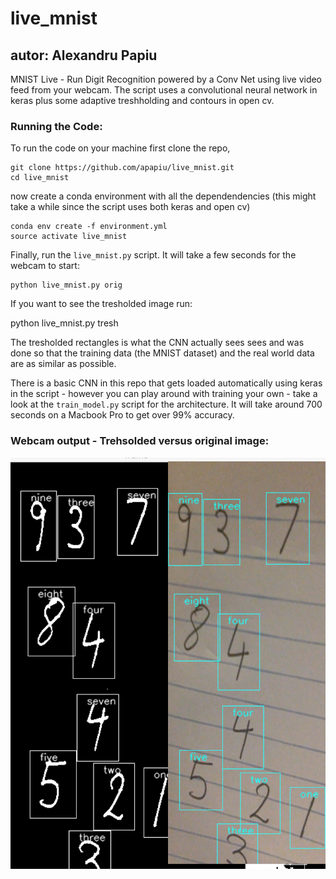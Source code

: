 # live_mnist
## autor: Alexandru Papiu

MNIST Live - Run Digit Recognition powered by a Conv Net using live video feed from your webcam. The script uses a convolutional neural network in keras plus some adaptive treshholding and contours in open cv.


### Running the Code:
To run the code on your machine first clone the repo,

    git clone https://github.com/apapiu/live_mnist.git
    cd live_mnist

now create a conda environment with all the dependendencies (this might take a while since the script uses both keras and open cv)

    conda env create -f environment.yml
    source activate live_mnist

Finally, run the `live_mnist.py` script. It will take a few seconds for the webcam to start:

    python live_mnist.py orig

If you want to see the tresholded image run:

  python live_mnist.py tresh

The tresholded rectangles is what the CNN actually sees sees and was done so that the training data (the MNIST dataset) and the real world data are as similar as possible.

There is a basic CNN in this repo that gets loaded automatically using keras in the script - however you can play around with training your own - take a look at the `train_model.py` script for the architecture. It will take around 700 seconds on a Macbook Pro to get over 99% accuracy.


### Webcam output - Trehsolded versus original image:
![](digits_img.png)
